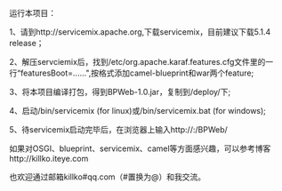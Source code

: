 
运行本项目：

   1、请到http://servicemix.apache.org,下载servicemix，目前建议下载5.1.4 release；
   
   2、解压servciemix后，找到<servicemix path>/etc/org.apache.karaf.features.cfg文件里的一行“featuresBoot=......",按格式添加camel-blueprint和war两个feature;
   
   3、将本项目编译打包，得到BPWeb-1.0.jar，复制到<servicemix path>/deploy/下;
   
   4、启动<servicemix path>/bin/servicemix (for linux)或<servicemix path>/bin/servicemix.bat (for windows);
   
   5、待servicemix启动完毕后，在浏览器上输入http://<ip>:<port>/BPWeb/
 	 

如果对OSGI、blueprint、servicemix、camel等方面感兴趣，可以参考博客http://killko.iteye.com

也欢迎通过邮箱killko#qq.com（#置换为@）和我交流。
